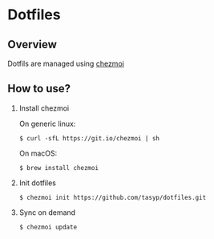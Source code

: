 # Dotfiles

## Overview

Dotfils are managed using [chezmoi](https://github.com/twpayne/chezmoi)

## How to use?

1. Install chezmoi

   On generic linux:

   ```shell
   $ curl -sfL https://git.io/chezmoi | sh
   ```

	 On macOS:

   ```shell
   $ brew install chezmoi
   ```

2. Init dotfiles

   ```shell
   $ chezmoi init https://github.com/tasyp/dotfiles.git
   ```

3. Sync on demand

   ```shell
   $ chezmoi update
   ```
